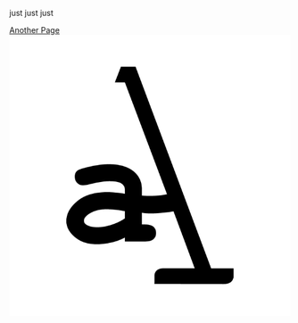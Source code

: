 just just just

<a href="http://hyper-thanatos.github.io/post.html">Another Page</a>
<img    src="/assets/img/logo11.png" alt="logo11">
